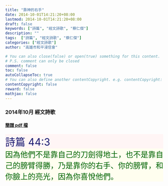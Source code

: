 ```yaml
---
title: "靠神的右手"
date: 2014-10-01T14:21:20+08:00
lastmod: 2014-10-01T14:21:20+08:00
draft: false
keywords: ["詩篇", "經文詩歌", "蔡仁傑"]
description: ""
tags:  ["詩篇", "經文詩歌", "蔡仁傑"]
categories: ["經文詩歌"]
author: "高雄市和平浸信會"

# You can also close(false) or open(true) something for this content.
# P.S. comment can only be closed
comment: false
toc: false
autoCollapseToc: true
# You can also define another contentCopyright. e.g. contentCopyright: "This is another copyright."
contentCopyright: false
reward: false
mathjax: false
---
```


### 2014年10月 經文詩歌

#### [簡譜 pdf 檔](/pdf-h/h201410.pdf "靠神的右手")

<div style="background-color:#FFF5F5"><font size="6", color="#191970">
詩篇 44:3
</font>
</div>

<div style="background-color:#FFFEEF"><font size="5", color="#006400">
因為他們不是靠自己的刀劍得地土，也不是靠自己的膀臂得勝，乃是靠你的右手、你的膀臂，和你臉上的亮光，因為你喜悅他們。
</font>
</div>